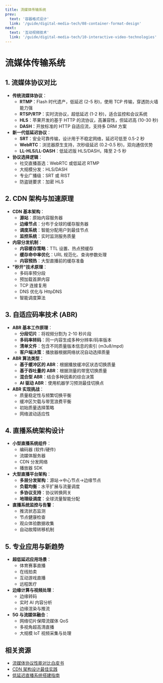 ```yaml
---
title: 流媒体传输系统
prev:
  text: '容器格式设计'
  link: '/guide/digital-media-tech/08-container-format-design'
next:
  text: '互动视频技术'
  link: '/guide/digital-media-tech/10-interactive-video-technologies'
---
```


# 流媒体传输系统

## 1. 流媒体协议对比
- **传统流媒体协议**：
  - **RTMP**：Flash 时代遗产，低延迟 (2-5 秒)，使用 TCP 传输，穿透防火墙能力强
  - **RTSP/RTP**：实时流协议，超低延迟 (1-2 秒)，适合监控和会议系统
  - **HLS**：苹果开发的基于 HTTP 的流协议，高兼容性，但延迟高 (10-30 秒)
  - **DASH**：开放标准的 HTTP 自适应流，支持多 DRM 方案
- **新一代低延迟协议**：
  - **SRT**：安全可靠传输，设计用于不稳定网络，延迟可低至 0.5-2 秒
  - **WebRTC**：浏览器原生支持，次秒级延迟 (0.2-0.5 秒)，双向通信优势
  - **LL-HLS/LL-DASH**：低延迟版 HLS/DASH，降至 2-5 秒
- **协议选择逻辑**：
  - 社交直播首选：WebRTC 或低延迟 RTMP
  - 大规模分发：HLS/DASH
  - 专业广播级：SRT 或 RIST
  - 防盗链要求：加密 HLS

## 2. CDN 架构与加速原理
- **CDN 基本架构**：
  - **源站**：原始内容服务器
  - **边缘节点**：分布于全球的缓存服务器
  - **调度系统**：智能分配用户到最佳节点
  - **监控系统**：实时监测服务质量
- **内容分发机制**：
  - **内容缓存策略**：TTL 设置、热点预缓存
  - **缓存命中率优化**：URL 规范化、查询参数处理
  - **内容预热**：大型直播前的缓存准备
- **"秒开"技术原理**：
  - 多码率预分段
  - 预加载首屏内容
  - TCP 连接复用
  - DNS 优化与 HttpDNS
  - 智能调度算法

## 3. 自适应码率技术 (ABR)
- **ABR 基本工作原理**：
  - **分段切片**：将视频分割为 2-10 秒片段
  - **多码率转码**：同一内容生成多种分辨率/码率版本
  - **清单文件**：包含不同质量版本信息的索引 (m3u8/mpd)
  - **客户端决策**：播放器根据网络状况自动选择质量
- **ABR 算法类型**：
  - **基于缓冲区的 ABR**：根据播放缓冲区状态切换质量
  - **基于吞吐量的 ABR**：根据测量的带宽切换质量
  - **混合型 ABR**：结合多种因素的综合决策
  - **AI 驱动 ABR**：使用机器学习预测最佳切换点
- **ABR 实现挑战**：
  - 质量稳定性与频繁切换平衡
  - 缓冲区欠载与带宽浪费平衡
  - 初始质量选择策略
  - 网络波动适应性

## 4. 直播系统架构设计
- **小型直播系统组件**：
  - 编码器 (软件/硬件)
  - 流媒体服务器
  - CDN 分发网络
  - 播放器 SDK
- **大型直播平台架构**：
  - **多层分发架构**：源站→中心节点→边缘节点
  - **负载均衡**：水平扩展与流量调度
  - **多协议支持**：协议转换网关
  - **地理级调度**：全球流量智能分配
- **直播系统监控与告警**：
  - 推流状态监测
  - 节点健康检查
  - 观众体验数据收集
  - 自动故障转移机制

## 5. 专业应用与新趋势
- **超低延迟应用场景**：
  - 体育赛事直播
  - 在线拍卖
  - 互动游戏直播
  - 远程医疗
- **边缘计算与视频处理**：
  - 边缘转码
  - 实时 AI 内容分析
  - 边缘渲染与推流
- **5G 与流媒体融合**：
  - 网络切片保障流媒体 QoS
  - 多视角超高清直播
  - 大规模 IoT 视频采集与处理

## 相关资源
- [流媒体协议性能对比白皮书](https://www.example.com)
- [CDN 架构设计最佳实践](https://www.example.com)
- [低延迟直播系统搭建指南](https://www.example.com)
